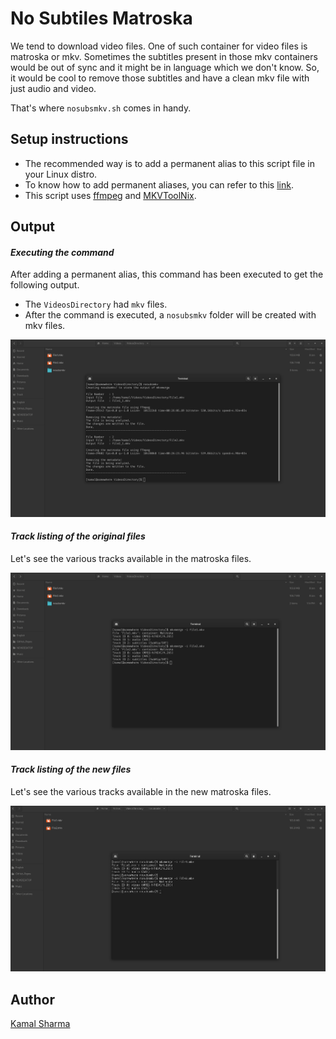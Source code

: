 # No Subtiles Matroska 

We tend to download video files. One of such container for video files is matroska or mkv. Sometimes the subtitles present in those mkv containers would be out of sync and it might be in language which we don't know. So, it would be cool to remove those subtitles and have a clean mkv file with just audio and video.

That's where `nosubsmkv.sh` comes in handy.

## Setup instructions

- The recommended way is to add a permanent alias to this script file in your Linux distro.
- To know how to add permanent aliases, you can refer to this [link](https://www.tecmint.com/create-alias-in-linux/).
- This script uses [ffmpeg](https://ffmpeg.org/download.html) and [MKVToolNix](https://www.fosshub.com/MKVToolNix.html).

## Output

#### *Executing the command*

After adding a permanent alias, this command has been executed to get the following output.

- The `VideosDirectory` had `mkv` files. 
- After the command is executed, a `nosubsmkv` folder will be created with mkv files. 

![Command Execution](https://github.com/KamalDGRT/static/blob/master/RottenScripts/img/03_nosubsmkv_command.png)

#### *Track listing of the original files*

Let's see the various tracks available in the matroska files.

![Checking](https://github.com/KamalDGRT/static/blob/master/RottenScripts/img/04_trackinfo_original.png)

#### *Track listing of the new files*

Let's see the various tracks available in the new matroska files.

![Checking](https://github.com/KamalDGRT/static/blob/master/RottenScripts/img/05_trackinfo_new.png)

## Author

[Kamal Sharma](https://github.com/KamalDGRT)
